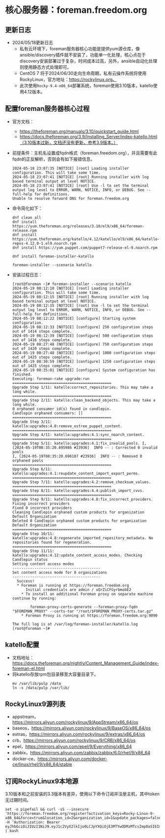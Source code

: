 # 核心服务器：foreman.freedom.org

## 更新日志
- 2024/05/18更新日志
  - 私有云环境下，foreman服务器核心功能是提供yum源仓库，像ansible/discovery插件就不安装了，功能单一化处理，核心点在于
    discovery安装部署过于复杂，时间成本过高，另外，ansible自动化处理则使用静态方式处理即可。
  - CentOS 7 将于2024/06/30走向生命周期，私有云操作系统将使用RockyLinux，官方地址：https://rockylinux.org。
  - 此次使用`Rocky-9.4-x86_64`部署系统，foreman使用3.10版本，katello使用4.12版本。

## 配置foreman服务器核心过程
- 官方文档：
  - https://theforeman.org/manuals/3.10/quickstart_guide.html
  - https://docs.theforeman.org/3.9/Installing_Server/index-katello.html（3.10版本过新，文档还没有更新，参考3.9版本。）

- 前提条件：主机名设置成fqdn格式（foreman.freedom.org），并且需要有此fqdn的正反解析，否则会有如下报错信息。
  ```shell
  2024-05-18 23:07:35 [NOTICE] [root] Loading installer configuration. This will take some time.
  2024-05-18 23:07:41 [NOTICE] [root] Running installer with log based terminal output at level NOTICE.
  2024-05-18 23:07:41 [NOTICE] [root] Use -l to set the terminal output log level to ERROR, WARN, NOTICE, INFO, or DEBUG. See --full-help for definitions.
  Unable to resolve forward DNS for foreman.freedom.org
  ```

- 命令简化如下：
    ```shell
    dnf clean all
    dnf install https://yum.theforeman.org/releases/3.10/el9/x86_64/foreman-release.rpm
    dnf install https://yum.theforeman.org/katello/4.12/katello/el9/x86_64/katello-repos-4.12.0-1.el9.noarch.rpm
    dnf install https://yum.puppet.com/puppet7-release-el-9.noarch.rpm

    dnf install foreman-installer-katello

    foreman-installer --scenario katello
    ```

- 安装过程日志：
    ```
    [root@foreman ~]# foreman-installer --scenario katello
    2024-05-19 08:12:10 [NOTICE] [root] Loading installer configuration. This will take some time.
    2024-05-19 08:12:15 [NOTICE] [root] Running installer with log based terminal output at level NOTICE.
    2024-05-19 08:12:15 [NOTICE] [root] Use -l to set the terminal output log level to ERROR, WARN, NOTICE, INFO, or DEBUG. See --full-help for definitions.
    2024-05-19 08:12:22 [NOTICE] [configure] Starting system configuration.
    2024-05-19 08:12:33 [NOTICE] [configure] 250 configuration steps out of 1414 steps complete.
    2024-05-19 08:12:39 [NOTICE] [configure] 500 configuration steps out of 1416 steps complete.
    2024-05-19 08:27:48 [NOTICE] [configure] 750 configuration steps out of 1420 steps complete.
    2024-05-19 08:27:48 [NOTICE] [configure] 1000 configuration steps out of 1425 steps complete.
    2024-05-19 08:30:59 [NOTICE] [configure] 1250 configuration steps out of 1425 steps complete.
    2024-05-19 08:35:01 [NOTICE] [configure] System configuration has finished.
    Executing: foreman-rake upgrade:run
    =============================================
    Upgrade Step 1/11: katello:correct_repositories. This may take a long while.
    =============================================
    Upgrade Step 2/11: katello:clean_backend_objects. This may take a long while.
    0 orphaned consumer id(s) found in candlepin.
    Candlepin orphaned consumers: []
    =============================================
    Upgrade Step 3/11: katello:upgrades:4.0:remove_ostree_puppet_content. =============================================
    Upgrade Step 4/11: katello:upgrades:4.1:sync_noarch_content. =============================================
    Upgrade Step 5/11: katello:upgrades:4.1:fix_invalid_pools. I, [2024-05-19T08:35:20.695986 #23936]  INFO -- : Corrected 0 invalid pools
    I, [2024-05-19T08:35:20.696107 #23936]  INFO -- : Removed 0 orphaned pools
    =============================================
    Upgrade Step 6/11: katello:upgrades:4.1:reupdate_content_import_export_perms. =============================================
    Upgrade Step 7/11: katello:upgrades:4.2:remove_checksum_values. =============================================
    Upgrade Step 8/11: katello:upgrades:4.4:publish_import_cvvs. =============================================
    Upgrade Step 9/11: katello:upgrades:4.8:fix_incorrect_providers. Fixing incorrect providers
    Fixed 0 incorrect providers
    Cleaning Candlepin orphaned custom products for organization Default Organization
    Deleted 0 Candlepin orphaned custom products for organization Default Organization
    =============================================
    Upgrade Step 10/11: katello:upgrades:4.8:regenerate_imported_repository_metadata. No repositories found for regeneration.
    =============================================
    Upgrade Step 11/11: katello:upgrades:4.12:update_content_access_modes. Checking Candlepin status
    Setting content access modes
    ----------------------------------------
    Set content access mode for 0 organizations
    ----------------------------------------
      Success!
      * Foreman is running at https://foreman.freedom.org
          Initial credentials are admin / xQrZiCFGyrbmobE2
        * To install an additional Foreman proxy on separate machine continue by running:
    
            foreman-proxy-certs-generate --foreman-proxy-fqdn "$FOREMAN_PROXY" --certs-tar "/root/$FOREMAN_PROXY-certs.tar.gz"
        * Foreman Proxy is running at https://foreman.freedom.org:9090
    
    The full log is at /var/log/foreman-installer/katello.log
    [root@foreman ~]#
    ```

## katello配置
- 文档地址：https://docs.theforeman.org/nightly/Content_Management_Guide/index-foreman-el.html
- 将katello存放rpm包目录移至大容量目录下。
  ```shell
  mv /var/lib/pulp /data
  ln -s /data/pulp /var/lib/
  ```

## RockyLinux9源列表
- appstream，https://mirrors.aliyun.com/rockylinux/9/AppStream/x86_64/os
- baseos，https://mirrors.aliyun.com/rockylinux/9/BaseOS/x86_64/os
- extras，https://mirrors.aliyun.com/rockylinux/9/extras/x86_64/os
- crb，https://mirrors.aliyun.com/rockylinux/9/CRB/x86_64/os
- epel，https://mirrors.aliyun.com/epel/9/Everything/x86_64
- zabbix，https://mirrors.aliyun.com/zabbix/zabbix/6.0/rhel/9/x86_64
- docker-ce，https://mirrors.aliyun.com/docker-ce/linux/rhel/9/x86_64/stable

## 订阅RockyLinux9本地源
3.10版本和之前安装的3.3版本有差异，使用以下命令订阅并注册主机，其中token无过期时间。
```shell
set -o pipefail && curl -sS --insecure 'https://foreman.freedom.org/register?activation_keys=Rocky-Linux-9-x86_64&force=true&location_id=2&organization_id=1&update_packages=false' -H 'Authorization: Bearer eyJhbGciOiJIUzI1NiJ9.eyJ1c2VyX2lkIjo0LCJpYXQiOjE3MTYwODMzMTcsImp0aSI6ImU4MTBjMTE2ZmJiNGRjYWI5Yzc0MjU3MDU3MWFhMGQ0YTZlOTZhY2U0MWM2YzU1ZjZkNjk5MTU5NzJiZGMwYjIiLCJzY29wZSI6InJlZ2lzdHJhdGlvbiNnbG9iYWwgcmVnaXN0cmF0aW9uI2hvc3QifQ.8hXP9U67TjQeduIvRFaZ5PReKZHezDQguF5EcHuR7Zs' | bash
```